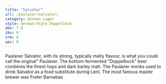 ```yaml
---
title: "Salvator"
url: /paulaner/salvator/
category: German Lager
style: German-Style Doppelbock
abv: 7.9
ibu: 0
srm: 0
upc: 0
---
```

Paulaner Salvator, with its strong, typically malty flavour, is what you could call the original" Paulaner. The bottom-fermented "Doppelbock" beer combines the finest hops and dark barley malt. The Paulaner monks used to drink Salvator as a food substitute during Lent. The most famous master brewer was Frater Barnabas
